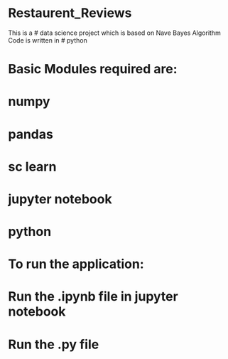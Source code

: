 # Restaurent_Reviews
This is a # data science project which is based on Nave Bayes Algorithm
Code is written in # python

# Basic Modules required are:

# numpy
# pandas
# sc learn
# jupyter notebook
# python

# To run the application:

# Run the .ipynb file in jupyter notebook
# Run the .py file
